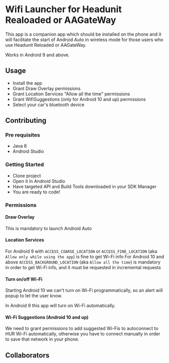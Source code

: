 # Wifi Launcher for Headunit Realoaded or AAGateWay

This app is a companion app which should be installed on the phone and it will facilitate the start of Android Auto in wireless mode for those users who use Headunit Reloaded or AAGateWay.

Works in Android 9 and above.

## Usage

* Install the app
* Grant Draw Overlay permissions
* Grant Location Services "Allow all the time" permissions
* Grant WifiSuggestions (only for Android 10 and up) permissions
* Select your car's bluetooth device

## Contributing

### Pre requisites

* Java 8
* Android Studio

### Getting Started

* Clone project
* Open it in Android Studio
* Have targeted API and Build Tools downloaded in your SDK Manager
* You are ready to code!

### Permissions

#### Draw Overlay

This is mandatory to launch Android Auto

#### Location Services

For Android 9 with `ACCESS_COARSE_LOCATION` or `ACCESS_FINE_LOCATION` (aka `Allow only while using the app`) is fine to get Wi-Fi info
For Android 10 and above `ACCESS_BACKGROUND_LOCATION` (aka `Allow all the time`) is mandatory in order to get Wi-Fi info, and it must be requested in incremental requests

#### Turn on/off Wi-Fi

Starting Android 10 we can't turn on Wi-Fi programmatically, so an alert will popup to let the user know.

In Android 9 this app will turn on Wi-Fi automatically.

#### Wi-Fi Suggestions (Android 10 and up)

We need to grant permissions to add suggested Wi-Fis to autoconnect to HUR Wi-Fi automatically, otherwise you have to connect manually in order to save that network in your phone.

## Collaborators